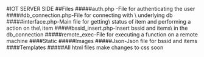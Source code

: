 #IOT SERVER SIDE
##Files
#####auth.php -File for authenticating the user
#####db_connection.php-File for connecting with \ underlying db
#####interface.php-Main file for getting\ status of item and performing a action on the\ item
#####bssid_insert.php-Insert bssid and items\ in the db_connection
#####remote_exec-File for executing a function on a remote machine
####Static
#####Images
#####Json-Json file for bssid and items 
####Templates
#####All html files make changes to css soon
